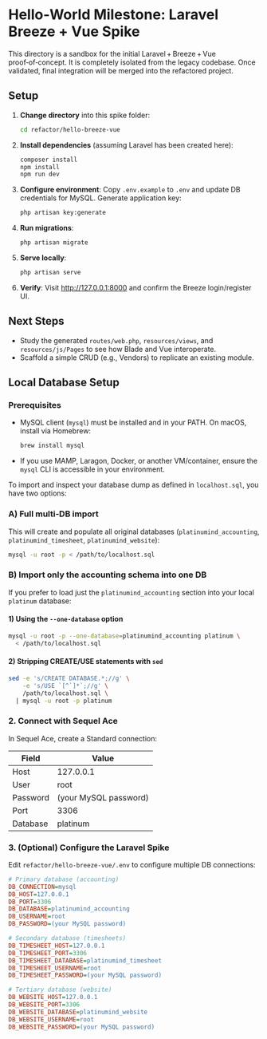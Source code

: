 # Hello‑World Milestone: Laravel Breeze + Vue Spike

This directory is a sandbox for the initial Laravel + Breeze + Vue proof‑of‑concept. It is completely isolated from the legacy codebase. Once validated, final integration will be merged into the refactored project.

## Setup

1. **Change directory** into this spike folder:
   ```bash
   cd refactor/hello-breeze-vue
   ```
2. **Install dependencies** (assuming Laravel has been created here):
   ```bash
   composer install
   npm install
   npm run dev
   ```
3. **Configure environment**:
   Copy `.env.example` to `.env` and update DB credentials for MySQL.
   Generate application key:
   ```bash
   php artisan key:generate
   ```
4. **Run migrations**:
   ```bash
   php artisan migrate
   ```
5. **Serve locally**:
   ```bash
   php artisan serve
   ```
6. **Verify**: Visit http://127.0.0.1:8000 and confirm the Breeze login/register UI.

## Next Steps

- Study the generated `routes/web.php`, `resources/views`, and `resources/js/Pages` to see how Blade and Vue interoperate.
- Scaffold a simple CRUD (e.g., Vendors) to replicate an existing module.

## Local Database Setup

### Prerequisites

- MySQL client (`mysql`) must be installed and in your PATH. On macOS, install via Homebrew:
  ```bash
  brew install mysql
  ```
- If you use MAMP, Laragon, Docker, or another VM/container, ensure the `mysql` CLI is accessible in your environment.

To import and inspect your database dump as defined in `localhost.sql`, you have two options:

### A) Full multi‑DB import

This will create and populate all original databases (`platinumind_accounting`, `platinumind_timesheet`, `platinumind_website`):

```bash
mysql -u root -p < /path/to/localhost.sql
```

### B) Import only the accounting schema into one DB

If you prefer to load just the `platinumind_accounting` section into your local `platinum` database:

#### 1) Using the `--one-database` option

```bash
mysql -u root -p --one-database=platinumind_accounting platinum \
  < /path/to/localhost.sql
```

#### 2) Stripping CREATE/USE statements with `sed`

```bash
sed -e 's/CREATE DATABASE.*;//g' \
    -e 's/USE `[^`]*`;//g' \
    /path/to/localhost.sql \
  | mysql -u root -p platinum
```

### 2. Connect with Sequel Ace

In Sequel Ace, create a Standard connection:

| Field    | Value                   |
|----------|-------------------------|
| Host     | 127.0.0.1               |
| User     | root                    |
| Password | (your MySQL password)   |
| Port     | 3306                    |
| Database | platinum                |

### 3. (Optional) Configure the Laravel Spike

Edit `refactor/hello-breeze-vue/.env` to configure multiple DB connections:

```ini
# Primary database (accounting)
DB_CONNECTION=mysql
DB_HOST=127.0.0.1
DB_PORT=3306
DB_DATABASE=platinumind_accounting
DB_USERNAME=root
DB_PASSWORD=(your MySQL password)

# Secondary database (timesheets)
DB_TIMESHEET_HOST=127.0.0.1
DB_TIMESHEET_PORT=3306
DB_TIMESHEET_DATABASE=platinumind_timesheet
DB_TIMESHEET_USERNAME=root
DB_TIMESHEET_PASSWORD=(your MySQL password)

# Tertiary database (website)
DB_WEBSITE_HOST=127.0.0.1
DB_WEBSITE_PORT=3306
DB_WEBSITE_DATABASE=platinumind_website
DB_WEBSITE_USERNAME=root
DB_WEBSITE_PASSWORD=(your MySQL password)
```